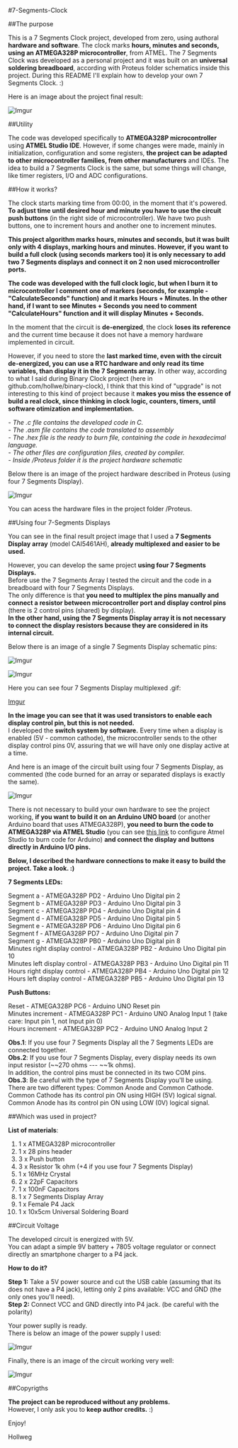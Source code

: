 #7-Segments-Clock

##The purpose

This is a 7 Segments Clock project, developed from zero, using authoral **hardware and software**. The clock marks **hours, minutes and seconds, using an ATMEGA328P microcontroller**, from ATMEL. The 7 Segments Clock was developed as a personal project and it was built on an **universal soldering breadboard**, according with Proteus folder schematics inside this project. During this README I'll explain how to develop your own 7 Segments Clock. :)

Here is an image about the project final result:

![Imgur](http://i.imgur.com/BjCu3v1.jpg) 

##Utility

The code was developed specifically to **ATMEGA328P microcontroller** using **ATMEL Studio IDE**. However, if some changes were made, mainly in initialization, configuration and some registers, **the project can be adapted to other microcontroller families, from other manufacturers** and IDEs. The idea to build a 7 Segments Clock is the same, but some things will change, like timer registers, I/O and ADC configurations.

##How it works?

The clock starts marking time from 00:00, in the moment that it's powered. **To adjust time until desired hour and minute you have to use the circuit push buttons** (in the right side of microcontroller). We have two push buttons, one to increment hours and another one to increment minutes. 

**This project algorithm marks hours, minutes and seconds, but it was built only with 4 displays, marking hours and minutes. However, if you want to build a full clock (using seconds markers too) it is only necessary to add two 7 Segments displays and connect it on 2 non used microcontroller ports.**

**The code was developed with the full clock logic, but when I burn it to microcontroller I comment one of markers (seconds, for example - "CalculateSeconds" function) and it marks Hours + Minutes. In the other hand, if I want to see Minutes + Seconds you need to comment "CalculateHours" function and it will display Minutes + Seconds.**

In the moment that the circuit is **de-energized**, the clock **loses its reference** and the current time because it does not have a memory hardware implemented in circuit.

However, if you need to store the **last marked time, even with the circuit de-energized, you can use a RTC hardware and only read its time variables, than display it in the 7 Segments array.** In other way, according to what I said during Binary Clock project (here in github.com/hollwe/binary-clock), I think that this kind of "upgrade" is not interesting to this kind of project because it **makes you miss the essence of build a real clock, since thinking in clock logic, counters, timers, until software otimization and implementation.**

*- The .c file contains the developed code in C.* </br>
*- The .asm file contains the code translated to assembly* </br>
*- The .hex file is the ready to burn file, containing the code in hexadecimal language.* </br>
*- The other files are configuration files, created by compiler.* </br>
*- Inside /Proteus folder it is the project hardware schematic* </br>

Below there is an image of the project hardware described in Proteus (using four 7 Segments Display). 

![Imgur](http://i.imgur.com/T5LGVun.png)

You can acess the hardware files in the project folder /Proteus.

##Using four 7-Segments Displays

You can see in the final result project image that I used a **7 Segments Display array** (model CAI5461AH), **already multiplexed and easier to be used.**

However, you can develop the same project **using four 7 Segments Displays.**  </br>
Before use the 7 Segments Array I tested the circuit and the code in a breadboard with four 7 Segments Displays. </br>
The only difference is that **you need to multiplex the pins manually and connect a resistor between microcontroller port and display control pins** (there is 2 control pins (shared) by display). </br>
**In the other hand, using the 7 Segments Display array it is not necessary to connect the display resistors because they are considered in its internal circuit.**

Below there is an image of a single 7 Segments Display schematic pins:

![Imgur](http://i.imgur.com/6OF4lW5.gif)

![Imgur](http://i.imgur.com/uOHj8T3.gif)

Here you can see four 7 Segments Display multiplexed .gif:

[Imgur](http://i.imgur.com/3Io3QAH.gifv)

**In the image you can see that it was used transistors to enable each display control pin, but this is not needed.** </br>
I developed the **switch system by software.** Every time when a display is enabled (5V - common cathode), the microcontroller sends to the other display control pins 0V, assuring that we will have only one display active at a time. 

And here is an image of the circuit built using four 7 Segments Display, as commented (the code burned for an array or separated displays is exactly the same).

![Imgur](http://i.imgur.com/Zn7HhOp.jpg)

There is not necessary to build your own hardware to see the project working, **if you want to build it on an Arduino UNO board** (or another Arduino board that uses ATMEGA328P), **you need to burn the code to ATMEGA328P via ATMEL Studio** (you can see <a href="https://www.embarcados.com.br/atmel-studio/">this link</a> to configure Atmel Studio to burn code for Arduino) **and connect the display and buttons directly in Arduino I/O pins.**

**Below, I described the hardware connections to make it easy to build the project. Take a look. :)**

**7 Segments LEDs:**

Segment a - ATMEGA328P PD2 - Arduino Uno Digital pin 2 </br>
Segment b - ATMEGA328P PD3 - Arduino Uno Digital pin 3 </br>
Segment c - ATMEGA328P PD4 - Arduino Uno Digital pin 4 </br>
Segment d - ATMEGA328P PD5 - Arduino Uno Digital pin 5 </br>
Segment e - ATMEGA328P PD6 - Arduino Uno Digital pin 6 </br>
Segment f - ATMEGA328P PD7 - Arduino Uno Digital pin 7 </br>
Segment g - ATMEGA328P PB0 - Arduino Uno Digital pin 8 </br>
Minutes right display control - ATMEGA328P PB2 - Arduino Uno Digital pin 10 </br>
Minutes left display control - ATMEGA328P PB3 - Arduino Uno Digital pin 11 </br>
Hours right display control - ATMEGA328P PB4 - Arduino Uno Digital pin 12 </br>
Hours left display control - ATMEGA328P PB5 - Arduino Uno Digital pin 13 </br>

**Push Buttons:**

Reset - ATMEGA328P PC6 - Arduino UNO Reset pin </br>
Minutes increment - ATMEGA328P PC1 - Arduino UNO Analog Input 1 (take care: Input pin 1, not Input pin 0) </br>
Hours increment - ATMEGA328P PC2 - Arduino UNO Analog Input 2 </br>

**Obs.1**: If you use four 7 Segments Display all the 7 Segments LEDs are connected together. </br>
**Obs.2**: If you use four 7 Segments Display, every display needs its own input resistor (~~270 ohms --- ~~1k ohms). </br>
In addition, the control pins must be connected in its two COM pins. </br>
**Obs.3**: Be careful with the type of 7 Segments Display you'll be using. </br>
There are two different types: Common Anode and Common Cathode. </br>
Common Cathode has its control pin ON using HIGH (5V) logical signal. </br> 
Common Anode has its control pin ON using LOW (0V) logical signal. </br>

##Which was used in project?

**List of materials**:

1. 1 x ATMEGA328P microcontroller <br>
2. 1 x 28 pins header</br>
3. 3 x Push button </br>
4. 3 x Resistor 1k ohm (+4 if you use four 7 Segments Display) </br>
5. 1 x 16MHz Crystal  </br>
6. 2 x 22pF Capacitors </br>
7. 1 x 100nF Capacitors </br>
8. 1 x 7 Segments Display Array </br>
9. 1 x Female P4 Jack </br>
10. 1 x 10x5cm Universal Soldering Board </br>

##Circuit Voltage 

The developed circuit is energized with 5V. </br>
You can adapt a simple 9V battery + 7805 voltage regulator or connect directly an smartphone charger to a P4 jack. 

**How to do it?**

**Step 1:** Take a 5V power source and cut the USB cable (assuming that its does not have a P4 jack), letting only 2 pins available: VCC and GND (the only ones you'll need). </br>
**Step 2:** Connect VCC and GND directly into P4 jack. (be careful with the polarity)

Your power suplly is ready. </br>
There is below an image of the power supply I used:

![Imgur](http://i.imgur.com/477PfSB.jpg) </br>

Finally, there is an image of the circuit working very well:

![Imgur](http://i.imgur.com/myghT7r.jpg)

##Copyrigths

**The project can be reproduced without any problems.** </br>
However, I only ask you to **keep author credits.** :)


Enjoy!

Hollweg

